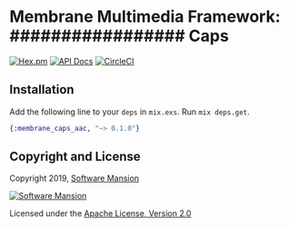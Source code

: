 # Membrane Multimedia Framework: ################# Caps

[![Hex.pm](https://img.shields.io/hexpm/v/membrane_caps_aac.svg)](https://hex.pm/packages/membrane_caps_aac)
[![API Docs](https://img.shields.io/badge/api-docs-yellow.svg?style=flat)](https://hexdocs.pm/membrane_caps_aac/)
[![CircleCI](https://circleci.com/gh/membraneframework/membrane-caps-aac.svg?style=svg)](https://circleci.com/gh/membraneframework/membrane-caps-aac)

## Installation

Add the following line to your `deps` in `mix.exs`. Run `mix deps.get`.

```elixir
{:membrane_caps_aac, "~> 0.1.0"}
```

## Copyright and License

Copyright 2019, [Software Mansion](https://swmansion.com/?utm_source=git&utm_medium=readme&utm_campaign=membrane-caps-aac)

[![Software Mansion](https://membraneframework.github.io/static/logo/swm_logo_readme.png)](https://swmansion.com/?utm_source=git&utm_medium=readme&utm_campaign=membrane-caps-aac)

Licensed under the [Apache License, Version 2.0](LICENSE)
